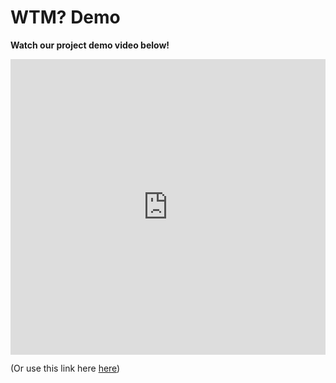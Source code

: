 # WTM? Demo

**Watch our project demo video below!**

<div style="display: flex; flex-wrap: nowrap; justify-content: center;">
    <iframe width="840" height="472.5" src="https://www.youtube.com/embed/WxrzjpkWl30?si=090ICnfAnU4M2cw2" title="YouTube video player" frameborder="0" allow="accelerometer; autoplay; clipboard-write; encrypted-media; gyroscope; picture-in-picture; web-share" allowfullscreen></iframe>
</div>

(Or use this link here [here](https://youtu.be/WxrzjpkWl30))

